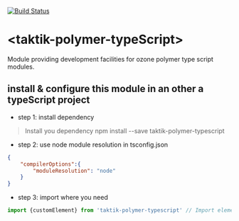 [![Build Status](https://travis-ci.org/hubjac1/taktik-polymer-typescript.svg?branch=master)](https://travis-ci.org/hubjac1/taktik-polymer-typescript)

# \<taktik-polymer-typeScript\>


Module providing development facilities for ozone polymer type script modules.




## install & configure this module in an other a typeScript project


- step 1: install dependency

> Install you dependency
> npm install --save taktik-polymer-typescript

- step 2: use node module resolution in tsconfig.json
```json
{
    "compilerOptions":{
        "moduleResolution": "node"
    }
}
```


- step 3: import where you need
```typescript
import {customElement} from 'taktik-polymer-typescript' // Import elements
```
